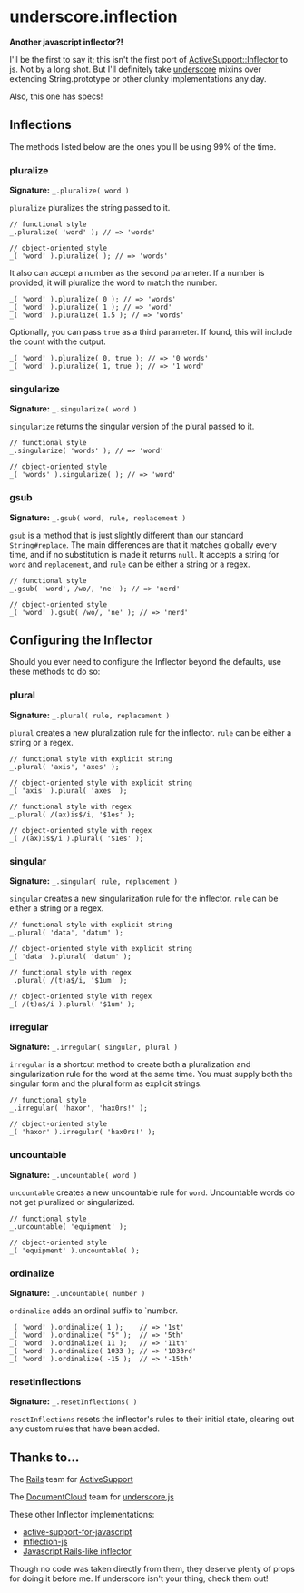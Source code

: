 underscore.inflection
=====================

**Another javascript inflector?!**

I'll be the first to say it; this isn't the first port of [ActiveSupport::Inflector][activesupport] to js. Not by a long shot. But I'll definitely take [underscore][underscore] mixins over extending String.prototype or other clunky implementations any day.

Also, this one has specs!

Inflections
-----------

The methods listed below are the ones you'll be using 99% of the time.

### pluralize

**Signature:** `_.pluralize( word )`

`pluralize` pluralizes the string passed to it.

	// functional style
	_.pluralize( 'word' ); // => 'words'

	// object-oriented style
	_( 'word' ).pluralize( ); // => 'words'

It also can accept a number as the second parameter. If a number is provided, it will pluralize the word to match the number.

	_( 'word' ).pluralize( 0 ); // => 'words'
	_( 'word' ).pluralize( 1 ); // => 'word'
	_( 'word' ).pluralize( 1.5 ); // => 'words'

Optionally, you can pass `true` as a third parameter. If found, this will include the count with the output.

	_( 'word' ).pluralize( 0, true ); // => '0 words'
	_( 'word' ).pluralize( 1, true ); // => '1 word'

### singularize

**Signature:** `_.singularize( word )`

`singularize` returns the singular version of the plural passed to it.

	// functional style
	_.singularize( 'words' ); // => 'word'

	// object-oriented style
	_( 'words' ).singularize( ); // => 'word'

### gsub

**Signature:** `_.gsub( word, rule, replacement )`

`gsub` is a method that is just slightly different than our standard `String#replace`. The main differences are that it matches globally every time, and if no substitution is made it returns `null`. It accepts a string for `word` and `replacement`, and `rule` can be either a string or a regex.

	// functional style
	_.gsub( 'word', /wo/, 'ne' ); // => 'nerd'

	// object-oriented style
	_( 'word' ).gsub( /wo/, 'ne' ); // => 'nerd'

Configuring the Inflector
-------------------------

Should you ever need to configure the Inflector beyond the defaults, use these methods to do so:

### plural

**Signature:** `_.plural( rule, replacement )`

`plural` creates a new pluralization rule for the inflector. `rule` can be either a string or a regex.

	// functional style with explicit string
	_.plural( 'axis', 'axes' );

	// object-oriented style with explicit string
	_( 'axis' ).plural( 'axes' );

	// functional style with regex
	_.plural( /(ax)is$/i, '$1es' );

	// object-oriented style with regex
	_( /(ax)is$/i ).plural( '$1es' );

### singular

**Signature:** `_.singular( rule, replacement )`

`singular` creates a new singularization rule for the inflector. `rule` can be either a string or a regex.

	// functional style with explicit string
	_.plural( 'data', 'datum' );

	// object-oriented style with explicit string
	_( 'data' ).plural( 'datum' );

	// functional style with regex
	_.plural( /(t)a$/i, '$1um' );

	// object-oriented style with regex
	_( /(t)a$/i ).plural( '$1um' );

### irregular

**Signature:** `_.irregular( singular, plural )`

`irregular` is a shortcut method to create both a pluralization and singularization rule for the word at the same time. You must supply both the singular form and the plural form as explicit strings.

	// functional style
	_.irregular( 'haxor', 'hax0rs!' );

	// object-oriented style
	_( 'haxor' ).irregular( 'hax0rs!' );

### uncountable

**Signature:** `_.uncountable( word )`

`uncountable` creates a new uncountable rule for `word`. Uncountable words do not get pluralized or singularized.

	// functional style
	_.uncountable( 'equipment' );

	// object-oriented style
	_( 'equipment' ).uncountable( );

### ordinalize

**Signature:** `_.uncountable( number )`

`ordinalize` adds an ordinal suffix to `number.

	_( 'word' ).ordinalize( 1 );    // => '1st'
	_( 'word' ).ordinalize( "5" );  // => '5th'
	_( 'word' ).ordinalize( 11 );   // => '11th'
	_( 'word' ).ordinalize( 1033 ); // => '1033rd'
	_( 'word' ).ordinalize( -15 );  // => '-15th'


### resetInflections

**Signature:** `_.resetInflections( )`

`resetInflections` resets the inflector's rules to their initial state, clearing out any custom rules that have been added.

Thanks to...
------------

The [Rails][rails] team for [ActiveSupport][activesupport]

The [DocumentCloud][documentcloud] team for [underscore.js][underscore]

These other Inflector implementations:

- [active-support-for-javascript](http://code.google.com/p/active-support-for-javascript/)
- [inflection-js](http://code.google.com/p/inflection-js/)
- [Javascript Rails-like inflector](http://snippets.dzone.com/posts/show/3205)

Though no code was taken directly from them, they deserve plenty of props for doing it before me. If underscore isn't your thing, check them out!

[rails]: https://github.com/rails/rails
[activesupport]: https://github.com/rails/rails/tree/master/activesupport
[underscore]: http://documentcloud.github.com/underscore/
[documentcloud]: http://www.documentcloud.org/home
